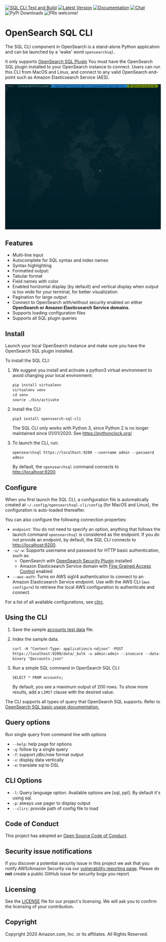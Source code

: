 [![SQL CLI Test and Build](https://github.com/opensearch-project/sql/workflows/SQL%20CLI%20Test%20and%20Build/badge.svg)](https://github.com/opensearch-project/sql/actions)
[![Latest Version](https://img.shields.io/pypi/v/opensearch-sql-cli.svg)](https://pypi.python.org/pypi/opensearch-sql-cli/)
[![Documentation](https://img.shields.io/badge/documentation-blue.svg)](https://docs-beta.opensearch.org/docs/sql/cli/)
[![Chat](https://img.shields.io/badge/chat-on%20forums-blue)](https://discuss.opendistrocommunity.dev/c/sql/)
![PyPi Downloads](https://img.shields.io/pypi/dm/opensearch-sql-cli.svg)
![PRs welcome!](https://img.shields.io/badge/PRs-welcome!-success)

# OpenSearch SQL CLI

The SQL CLI component in OpenSearch is a stand-alone Python application and can be launched by a 'wake' word `opensearchsql`. 

It only supports [OpenSearch SQL Plugin](https://docs-beta.opensearch.org/docs/sql/)
You must have the OpenSearch SQL plugin installed to your OpenSearch instance to connect. 
Users can run this CLI from MacOS and Linux, and connect to any valid OpenSearch end-point such as Amazon Elasticsearch Service (AES).

![](./screenshots/usage.gif)



## Features

* Multi-line input
* Autocomplete for SQL syntax and index names
* Syntax highlighting
* Formatted output:
* Tabular format
* Field names with color
* Enabled horizontal display (by default) and vertical display when output is too wide for your terminal, for better visualization
* Pagination for large output
* Connect to OpenSearch with/without security enabled on either **OpenSearch or Amazon Elasticsearch Service domains**.
* Supports loading configuration files
* Supports all SQL plugin queries

## Install

Launch your local OpenSearch instance and make sure you have the OpenSearch SQL plugin installed.

To install the SQL CLI:


1. We suggest you install and activate a python3 virtual environment to avoid changing your local environment:

    ```
    pip install virtualenv
    virtualenv venv
    cd venv
    source ./bin/activate
    ```


1. Install the CLI:

    ```
    pip3 install opensearch-sql-cli
    ```

    The SQL CLI only works with Python 3, since Python 2 is no longer maintained since 01/01/2020. See https://pythonclock.org/


1. To launch the CLI, run:

    ```
    opensearchsql https://localhost:9200 --username admin --password admin
    ```
    By default, the `opensearchsql` command connects to [http://localhost:9200](http://localhost:9200/).



## Configure

When you first launch the SQL CLI, a configuration file is automatically created at `~/.config/opensearchsql-cli/config` (for MacOS and Linux), the configuration is auto-loaded thereafter.

You can also configure the following connection properties:


* `endpoint`: You do not need to specify an option, anything that follows the launch command `opensearchsql` is considered as the endpoint. If you do not provide an endpoint, by default, the SQL CLI connects to [http://localhost:9200](http://localhost:9200/).
* `-u/-w`: Supports username and password for HTTP basic authentication, such as:
    * OpenSearch with [OpenSearch Security Plugin](https://docs-beta.opensearch.org/docs/opensearch/install/plugins/) installed
    * Amazon Elasticsearch Service domain with [Fine Grained Access Control](https://docs.aws.amazon.com/elasticsearch-service/latest/developerguide/fgac.html) enabled
* `--aws-auth`: Turns on AWS sigV4 authentication to connect to an Amazon Elasticsearch Service endpoint. Use with the AWS CLI (`aws configure`) to retrieve the local AWS configuration to authenticate and connect.

For a list of all available configurations, see [clirc](https://github.com/opensearch-project/sql/blob/master/sql-cli/src/opensearch_sql_cli/conf/clirc).



## Using the CLI

1. Save the sample [accounts test data](https://github.com/opensearch-project/sql/blob/master/integ-test/src/test/resources/accounts.json) file.
2. Index the sample data.

    ```
    curl -H "Content-Type: application/x-ndjson" -POST https://localhost:9200/data/_bulk -u admin:admin --insecure --data-binary "@accounts.json"
    ```


1. Run a simple SQL command in OpenSearch SQL CLI:

    ```
    SELECT * FROM accounts;
    ```

    By default, you see a maximum output of 200 rows. To show more results, add a `LIMIT` clause with the desired value.

The CLI supports all types of query that OpenSearch SQL supports. Refer to [OpenSearch SQL basic usage documentation.](https://github.com/opensearch-project/sql#basic-usage)


## Query options

Run single query from command line with options


* `--help`: help page for options
* `-q`: follow by a single query
* `-f`: support *jdbc/raw* format output
* `-v`: display data vertically
* `-e`: translate sql to DSL

## CLI Options

* `-l`: Query language option. Available options are [sql, ppl]. By default it's using sql.
* `-p`: always use pager to display output
* `--clirc`: provide path of config file to load

## Code of Conduct

This project has adopted an [Open Source Code of Conduct](/CODE_OF_CONDUCT.md).



## Security issue notifications

If you discover a potential security issue in this project we ask that you notify AWS/Amazon Security via our [vulnerability reporting page](http://aws.amazon.com/security/vulnerability-reporting/). Please do **not** create a public GitHub issue for security bugs you report.

## Licensing

See the [LICENSE](/LICENSE.TXT) file for our project's licensing. We will ask you to confirm the licensing of your contribution.



## Copyright

Copyright 2020 Amazon.com, Inc. or its affiliates. All Rights Reserved.

